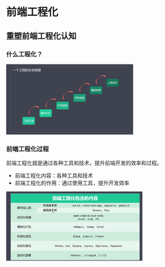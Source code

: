 # 前端工程化

## 重塑前端工程化认知

### 什么工程化？

<img src="前端工程化指引.assets/image-20220829200813937.png" alt="image-20220829200813937 " style="zoom:50%;" />

### 前端工程化过程 

前端工程化就是通过各种工具和技术，提升前端开发的效率和过程。

- 前端工程化内容：各种工具和技术
- 前端工程化的作用：通过使用工具，提升开发效率

<img src="前端工程化指引.assets/image-20220829203547786.png" alt="image-20220829203547786" style="zoom:50%;" />



